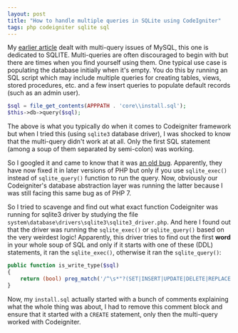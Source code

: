 ```yaml
---
layout: post
title: "How to handle multiple queries in SQLite using CodeIgniter"
tags: php codeigniter sqlite sql
---
```


My [earlier article](/blog/2022/10/php-mysql-multi-queries.html) dealt with multi-query issues of MySQL, this one is dedicated to SQLITE. Multi-queries are often discouraged to begin with but there are times when you find yourself using them. One typical use case is populating the database initially when it's empty. You do this by running an SQL script which may include multiple queries for creating tables, views, stored procedures, etc. and a few insert queries to populate default records (such as an admin user).

```php
$sql = file_get_contents(APPPATH . 'core\\install.sql');
$this->db->query($sql);
```

The above is what you typically do when it comes to Codeigniter framework but when I tried this (using `sqlite3` database driver), I was shocked to know that the multi-query didn't work at at all. Only the first SQL statement (among a soup of them separated by semi-colon) was working.

So I googled it and came to know that it was [an old bug](https://bugs.php.net/bug.php?id=28264). Apparently, they have now fixed it in later versions of PHP but only if you use `sqlite_exec()` instead of `sqlite_query()` function to run the query. Now, obviously our Codeigniter's database abstraction layer was running the latter because I was still facing this same bug as of PHP 7.

So I tried to scavenge and find out what exact function Codeigniter was running for sqlite3 driver by studying the file `system\database\drivers\sqlite3\sqlite3_driver.php`. And here I found out that the driver was running the `sqlite_exec()` or `sqlite_query()` based on the very weirdest logic! Apparently, this driver tries to find out the first **word** in your whole soup of SQL and only if it starts with one of these (DDL) statements, it ran the `sqlite_exec()`, otherwise it ran the `sqlite_query()`:

```php
public function is_write_type($sql)
{
	return (bool) preg_match('/^\s*"?(SET|INSERT|UPDATE|DELETE|REPLACE|CREATE|DROP|TRUNCATE|LOAD|COPY|ALTER|RENAME|GRANT|REVOKE|LOCK|UNLOCK|REINDEX|MERGE)\s/i', $sql);
}
```

Now, my `install.sql` actually started with a bunch of comments explaining what the whole thing was about, I had to remove this comment block and ensure that it started with a `CREATE` statement, only then the multi-query worked with Codeigniter.
